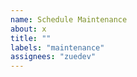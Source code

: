 ```yaml
---
name: Schedule Maintenance
about: x
title: ""
labels: "maintenance"
assignees: "zuedev"
---
```


<!--
start: 2022-10-14T09:00:00+00:00
end: 2022-10-14T10:00:00+00:00
expectedDegraded: api.novembergames.com
-->
